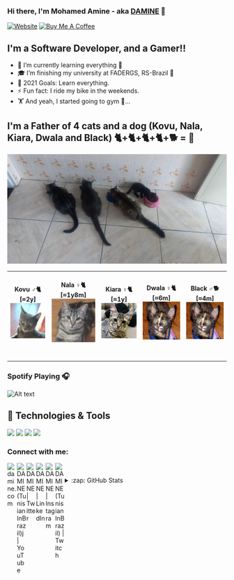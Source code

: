 ### Hi there, I'm Mohamed Amine - aka [DAMINE][website] 👋

[![Website](https://img.shields.io/website?label=damine.tn&style=for-the-badge&url=https://damine.tn)](https://damine.tn) <a href="https://www.buymeacoffee.com/damine" target="_blank"><img width="150px" height="40px" src="https://cdn.buymeacoffee.com/buttons/v2/default-red.png" alt="Buy Me A Coffee" /></a>

## I'm a Software Developer, and a Gamer!!

- 🌱 I’m currently learning everything 🤣
- 🎓 I’m finishing my university at FADERGS, RS-Brazil 💪
- 🥅 2021 Goals: Learn everything.
- ⚡ Fun fact: I ride my bike in the weekends.
- 🏋️ And yeah, I started going to gym 😬...


## I'm a Father of 4 cats and a dog (Kovu, Nala, Kiara, Dwala and Black) 🐈+🐈+🐈+🐈+🐕 = 🤯

<img src="https://raw.githubusercontent.com/daminebenq/daminebenq/master/imgs/cats_github.jpeg" width="854px;" alt="MY BABIES"/>
<table style="border: none;">
  <tr>
    <td align="center">
      <h4>Kovu ♂🐈 [≈2y]
        <img src="https://raw.githubusercontent.com/daminebenq/daminebenq/master/imgs/kovu_github.jpeg" width="100px;" alt="Kovu"/>
      </h4>
      <br />
    </td>
    <td align="center">
      <h4>Nala ♀️🐈 [≈1y8m]
        <img src="https://raw.githubusercontent.com/daminebenq/daminebenq/master/imgs/nala_github.jpeg" width="100px;" alt="Nala"/>
      </h4>
      <br />
    </td>
    <td align="center">
      <h4>Kiara ♀️🐈 [≈1y]
        <img src="https://raw.githubusercontent.com/daminebenq/daminebenq/master/imgs/kiara_github.jpeg" width="100px;" alt="Kiara"/>
      </h4>
      <br />
    </td>
    <td align="center">
      <h4>Dwala ♀️🐈 [≈6m]
        <img src="https://raw.githubusercontent.com/daminebenq/daminebenq/master/imgs/dwala_github.jpeg" width="100px;" alt="Dwala"/>
      </h4>
      <br />
    </td>
    <td align="center">
      <h4>Black ♂🐕 [≈4m]
        <img src="https://raw.githubusercontent.com/daminebenq/daminebenq/master/imgs/dwala_github.jpeg" width="100px;" alt="Dwala"/>
      </h4>
      <br />
    </td>
  </tr>
</table>

### Spotify Playing 🎧

![Alt text](https://spotify-recently-played-readme.vercel.app/api?user=tl90kbd8txx11xwbdblqu1t1i)

## 🔧 Technologies & Tools
![](https://img.shields.io/badge/OS-Linux-informational?style=flat&logo=linux&logoColor=white&color=2bbc8a)
![](https://img.shields.io/badge/Code-JavaScript-informational?style=flat&logo=javascript&logoColor=white&color=2bbc8a)
![](https://img.shields.io/badge/Shell-Bash-informational?style=flat&logo=gnu-bash&logoColor=white&color=2bbc8a)
![](https://img.shields.io/badge/Tools-Docker-informational?style=flat&logo=docker&logoColor=white&color=2bbc8a)

### Connect with me:

[<img align="left" alt="damine.com" width="22px" src="https://icons.iconarchive.com/icons/treetog/junior/128/earth-icon.png" />][website]
[<img align="left" alt="DAMINE (TunisianInBrazil)j | YouTube" width="22px" src="https://icons.iconarchive.com/icons/dakirby309/simply-styled/128/YouTube-icon.png" />][youtube]
[<img align="left" alt="DAMINE | Twitter" width="22px" src="https://icons.iconarchive.com/icons/bokehlicia/pacifica/128/twitter-icon.png" />][twitter]
[<img align="left" alt="DAMINE | LinkedIn" width="22px" src="https://icons.iconarchive.com/icons/limav/flat-gradient-social/128/Linkedin-icon.png" />][linkedin]
[<img align="left" alt="DAMINE | Instagram" width="22px" src="https://www.iconninja.com/files/268/699/635/instagram-icon.png" />][instagram]
[<img align="left" alt="DAMINE (TunisianInBrazil) | Twitch" width="22px" src="https://icons.iconarchive.com/icons/papirus-team/papirus-apps/128/gnome-twitch-icon.png" />][twitch]
<br />

<details>
  <summary>:zap: GitHub Stats</summary>

  <a href="https://github.com/daminebenq/daminebenq">
    <img align="center" src="https://github-readme-stats.vercel.app/api/top-langs/?username=daminebenq&title_color=ffffff&text_color=c9cacc&icon_color=2bbc8a&bg_color=1d1f21" />
  </a>
  <a href="https://github.com/daminebenq/daminebenq">
    <img align="center" src="https://github-readme-stats.vercel.app/api?username=daminebenq&show_icons=true&line_height=27&count_private=true&title_color=ffffff&text_color=c9cacc&icon_color=2bbc8a&bg_color=1d1f21" alt="daminebenq's GitHub Stats" />
  </a>

</details>

[website]: https://damine.tn
[linkedin]: https://linkedin.com/in/damine-bens
[facebook]: https://facebook.com/damine.wtf
[instagram]: https://instagram.com/damine.js
[twitch]: https://twitch.com/tunisianinbrazil
[youtube]: https://youtube.com/tunisianinbrazil
[twitter]: https://twitter.com/daminebenz
